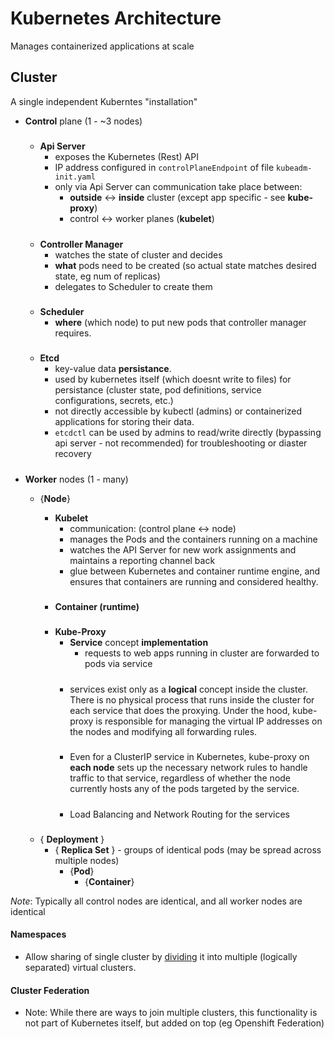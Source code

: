 
# Kubernetes Architecture

Manages containerized applications at scale

## Cluster 
A single independent Kuberntes "installation"

- **Control** plane (1 - ~3 nodes)
     #####
    - **Api Server**        
        - exposes the Kubernetes (Rest) API
        -  IP address configured in `controlPlaneEndpoint` of file `kubeadm-init.yaml`
        - only via Api Server can communication take place between: 
            - **outside** <-> **inside** cluster (except app specific - see **kube-proxy**)
            - control <-> worker planes (**kubelet**)

    #####
    - **Controller Manager**
        - watches the state of cluster  and decides
        - **what** pods need to be created (so actual state matches desired state, eg num of replicas) 
        - delegates to Scheduler to create them

    #####
    - **Scheduler**
        - **where** (which node) to put new pods that controller manager requires.
                
    #####
    - **Etcd**
        - key-value data **persistance**.
        - used by kubernetes itself (which doesnt write to files) for persistance (cluster state, pod definitions, service configurations, secrets, etc.) 
        - not directly accessible by kubectl (admins)  or containerized applications for storing their data. 
        - `etcdctl` can be used by admins to read/write directly (bypassing api server - not recommended) for troubleshooting or diaster recovery
         
    #####

- **Worker** nodes (1 - many)

     - {**Node**} 
        - **Kubelet**  
            - communication: (control plane <-> node)
            - manages the Pods and the containers running on a machine
            - watches the API Server for new work assignments and maintains a reporting channel back
            - glue between Kubernetes and container runtime engine, and ensures that containers are running and considered healthy.

        #####
        - **Container (runtime)** 

        #####
        - **Kube-Proxy**
            - **Service** concept **implementation**
                - requests to web apps running in cluster are forwarded to pods via service
            #####
            - services exist only as a **logical** concept inside the cluster. There is no physical process that runs inside the cluster for each service that does the proxying. Under the hood, kube-proxy is responsible for managing the virtual IP addresses on the nodes and modifying all forwarding rules.
            #####
            - Even for a ClusterIP service in Kubernetes, kube-proxy on **each node** sets up the necessary network rules to handle traffic to that service, regardless of whether the node currently hosts any of the pods targeted by the service.
            #####
            - Load Balancing and Network Routing for the services 


    #####

    - { **Deployment** }
        - { **Replica Set** }  - groups of identical pods (may be spread across multiple nodes)
            - {**Pod**}
                - {**Container**}
            



_Note_: Typically all control nodes are identical, and all worker nodes are identical



#### Namespaces

- Allow sharing of single cluster by [dividing](../general/config/namespace.md) it into multiple (logically separated) virtual clusters.

#### Cluster Federation
- Note: While there are ways to join multiple clusters, this functionality is not part of Kubernetes itself, but added on top (eg Openshift Federation)



